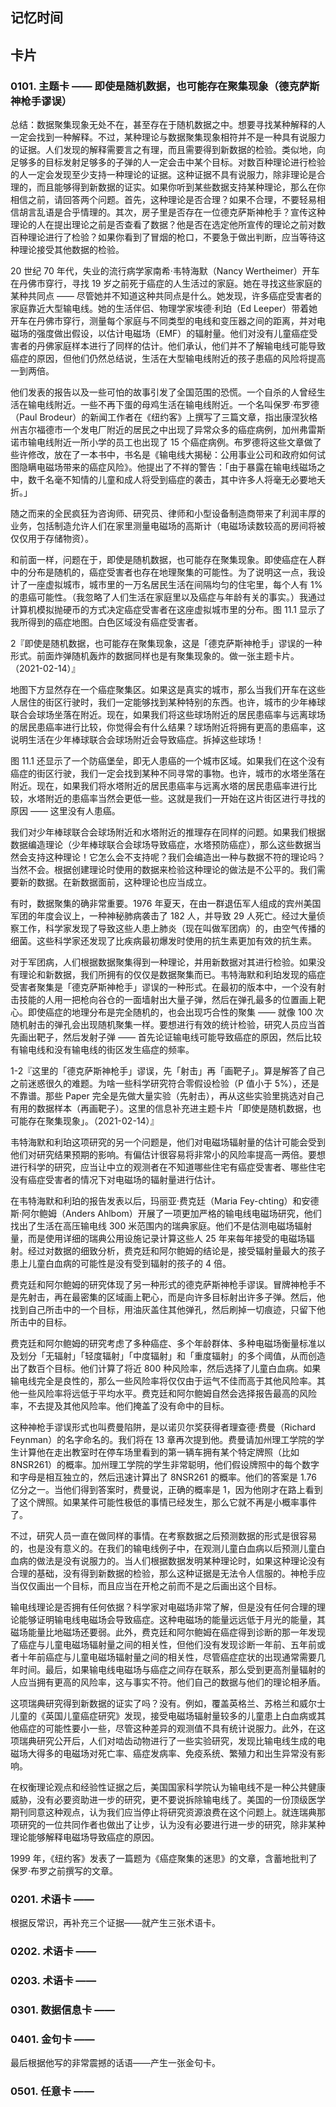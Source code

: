 ## 记忆时间

## 卡片

### 0101. 主题卡 —— 即使是随机数据，也可能存在聚集现象（德克萨斯神枪手谬误）

总结：数据聚集现象无处不在，甚至存在于随机数据之中。想要寻找某种解释的人一定会找到一种解释。不过，某种理论与数据聚集现象相符并不是一种具有说服力的证据。人们发现的解释需要言之有理，而且需要得到新数据的检验。类似地，向足够多的目标发射足够多的子弹的人一定会击中某个目标。对数百种理论进行检验的人一定会发现至少支持一种理论的证据。这种证据不具有说服力，除非理论是合理的，而且能够得到新数据的证实。如果你听到某些数据支持某种理论，那么在你相信之前，请回答两个问题。首先，这种理论是否合理？如果不合理，不要轻易相信胡言乱语是合乎情理的。其次，房子里是否存在一位德克萨斯神枪手？宣传这种理论的人在提出理论之前是否查看了数据？他是否在选定他所宣传的理论之前对数百种理论进行了检验？如果你看到了冒烟的枪口，不要急于做出判断，应当等待这种理论接受其他数据的检验。

20 世纪 70 年代，失业的流行病学家南希·韦特海默（Nancy Wertheimer）开车在丹佛市穿行，寻找 19 岁之前死于癌症的人生活过的家庭。她在寻找这些家庭的某种共同点 —— 尽管她并不知道这种共同点是什么。她发现，许多癌症受害者的家庭靠近大型输电线。她的生活伴侣、物理学家埃德·利珀（Ed Leeper）带着她开车在丹佛市穿行，测量每个家庭与不同类型的电线和变压器之间的距离，并对电磁场的强度做出假设，以估计电磁场（EMF）的辐射量。他们对没有儿童癌症受害者的丹佛家庭样本进行了同样的估计。他们承认，他们并不了解输电线可能导致癌症的原因，但他们仍然总结说，生活在大型输电线附近的孩子患癌的风险将提高一到两倍。

他们发表的报告以及一些可怕的故事引发了全国范围的恐慌。一个自杀的人曾经生活在输电线附近。一些不再下蛋的母鸡生活在输电线附近。一个名叫保罗·布罗德（Paul Brodeur）的新闻工作者在《纽约客》上撰写了三篇文章，指出康涅狄格州吉尔福德市一个发电厂附近的居民之中出现了异常众多的癌症病例，加州弗雷斯诺市输电线附近一所小学的员工也出现了 15 个癌症病例。布罗德将这些文章做了些许修改，放在了一本书中，书名是《输电线大揭秘：公用事业公司和政府如何试图隐瞒电磁场带来的癌症风险》。他提出了不祥的警告：「由于暴露在输电线磁场之中，数千名毫不知情的儿童和成人将受到癌症的袭击，其中许多人将毫无必要地夭折。」

随之而来的全民疯狂为咨询师、研究员、律师和小型设备制造商带来了利润丰厚的业务，包括制造允许人们在家里测量电磁场的高斯计（电磁场读数较高的房间将被仅仅用于存储物资）。

和前面一样，问题在于，即使是随机数据，也可能存在聚集现象。即使癌症在人群中的分布是随机的，癌症受害者也存在地理聚集的可能性。为了说明这一点，我设计了一座虚拟城市，城市里的一万名居民生活在间隔均匀的住宅里，每个人有 1% 的患癌可能性。（我忽略了人们生活在家庭里以及癌症与年龄有关的事实。）我通过计算机模拟抛硬币的方式决定癌症受害者在这座虚拟城市里的分布。图 11.1 显示了我所得到的癌症地图。白色区域没有癌症受害者。

2『即使是随机数据，也可能存在聚集现象，这是「德克萨斯神枪手」谬误的一种形式。前面炸弹随机轰炸的数据同样也是有聚集现象的。做一张主题卡片。（2021-02-14）』

地图下方显然存在一个癌症聚集区。如果这是真实的城市，那么当我们开车在这些人居住的街区行驶时，我们一定能够找到某种特别的东西。也许，城市的少年棒球联合会球场坐落在附近。现在，如果我们将这些球场附近的居民患癌率与远离球场的居民患癌率进行比较，你觉得会有什么结果？球场附近将拥有更高的患癌率，这说明生活在少年棒球联合会球场附近会导致癌症。拆掉这些球场！

图 11.1 还显示了一个防癌堡垒，即无人患癌的一个城市区域。如果我们在这个没有癌症的街区行驶，我们一定会找到某种不同寻常的事物。也许，城市的水塔坐落在附近。现在，如果我们将水塔附近的居民患癌率与远离水塔的居民患癌率进行比较，水塔附近的患癌率当然会更低一些。这就是我们一开始在这片街区进行寻找的原因 —— 这里没有人患癌。

我们对少年棒球联合会球场附近和水塔附近的推理存在同样的问题。如果我们根据数据编造理论（少年棒球联合会球场导致癌症，水塔预防癌症），那么这些数据当然会支持这种理论！它怎么会不支持呢？我们会编造出一种与数据不符的理论吗？当然不会。根据创建理论时使用的数据来检验这种理论的做法是不公平的。我们需要新的数据。在新数据面前，这种理论也应当成立。

有时，数据聚集的确非常重要。1976 年夏天，在由一群退伍军人组成的宾州美国军团的年度会议上，一种神秘肺病袭击了 182 人，并导致 29 人死亡。经过大量侦察工作，科学家发现了导致这些人患上肺炎（现在叫做军团病）的，由空气传播的细菌。这些科学家还发现了比疾病最初爆发时使用的抗生素更加有效的抗生素。

对于军团病，人们根据数据聚集得到一种理论，并用新数据对其进行检验。如果没有理论和新数据，我们所拥有的仅仅是数据聚集而已。韦特海默和利珀发现的癌症受害者聚集是「德克萨斯神枪手」谬误的一种形式。在最初的版本中，一个没有射击技能的人用一把枪向谷仓的一面墙射出大量子弹，然后在弹孔最多的位置画上靶心。即使癌症的地理分布是完全随机的，也会出现巧合性的聚集 —— 就像 100 次随机射击的弹孔会出现随机聚集一样。要想进行有效的统计检验，研究人员应当首先画出靶子，然后发射子弹 —— 首先论证输电线可能导致癌症的原因，然后比较有输电线和没有输电线的街区发生癌症的频率。

1-2『这里的「德克萨斯神枪手」谬误，先「射击」再「画靶子」。算是解答了自己之前迷惑很久的难题。为啥一些科学研究符合零假设检验（P 值小于 5%），还是不靠谱。那些 Paper 完全是先做大量实验（先射击），再从这些实验里挑选对自己有用的数据样本（再画靶子）。这里的信息补充进主题卡片「即使是随机数据，也可能存在聚集现象」。（2021-02-14）』

韦特海默和利珀这项研究的另一个问题是，他们对电磁场辐射量的估计可能会受到他们对研究结果预期的影响。有偏估计很容易将非常小的风险率提高一两倍。要想进行科学的研究，应当让中立的观测者在不知道哪些住宅有癌症受害者、哪些住宅没有癌症受害者的情况下对电磁场的辐射量进行估计。

在韦特海默和利珀的报告发表以后，玛丽亚·费克廷（Maria Fey-chting）和安德斯·阿尔鲍姆（Anders Ahlbom）开展了一项更加严格的输电线电磁场研究，他们找出了生活在高压输电线 300 米范围内的瑞典家庭。他们不是估测电磁场辐射量，而是使用详细的瑞典公用设施记录计算这些人 25 年来每年接受的电磁场辐射。经过对数据的细致分析，费克廷和阿尔鲍姆的结论是，接受辐射量最大的孩子患上儿童白血病的可能性是没有受到辐射的孩子的 4 倍。

费克廷和阿尔鲍姆的研究体现了另一种形式的德克萨斯神枪手谬误。冒牌神枪手不是先射击，再在最密集的区域画上靶心，而是向许多目标射出许多子弹。然后，他找到自己所击中的一个目标，用油灰盖住其他弹孔，然后刷掉一切痕迹，只留下他所击中的目标。

费克廷和阿尔鲍姆的研究考虑了多种癌症、多个年龄群体、多种电磁场衡量标准以及划分「无辐射」「轻度辐射」「中度辐射」和「重度辐射」的多个阈值，从而创造出了数百个目标。他们计算了将近 800 种风险率，然后选择了儿童白血病。如果输电线完全是良性的，那么一些风险率将仅仅由于运气不佳而高于其他风险率。其他一些风险率将远低于平均水平。费克廷和阿尔鲍姆自然会选择报告最高的风险率，不去提及其他风险率。他们掩盖了没有命中的目标。

这种神枪手谬误形式也叫费曼陷阱，是以诺贝尔奖获得者理查德·费曼（Richard Feynman）的名字命名的。我们将在 13 章再次提到他。费曼请加州理工学院的学生计算他在走出教室时在停车场里看到的第一辆车拥有某个特定牌照（比如 8NSR261）的概率。加州理工学院的学生非常聪明，他们假设牌照中的每个数字和字母是相互独立的，然后迅速计算出了 8NSR261 的概率。他们的答案是 1.76 亿分之一。当他们得到答案时，费曼说，正确的概率是 1，因为他刚才在路上看到了这个牌照。如果某件可能性极低的事情已经发生，那么它就不再是小概率事件了。

不过，研究人员一直在做同样的事情。在考察数据之后预测数据的形式是很容易的，也是没有意义的。在我们的输电线例子中，在观测儿童白血病以后预测儿童白血病的做法是没有说服力的。当人们根据数据发明某种理论时，如果这种理论没有合理的基础，没有得到新数据的检验，那么这种证据是无法令人信服的。神枪手应当仅仅画出一个目标，而且应当在开枪之前而不是之后画出这个目标。

输电线理论是否拥有任何依据？科学家对电磁场非常了解，但是没有任何合理的理论能够证明输电线电磁场会导致癌症。这种电磁场的能量远远低于月光的能量，其磁场能量比地磁场还要弱。此外，费克廷和阿尔鲍姆在癌症得到诊断的那一年发现了癌症与儿童电磁场辐射量之间的相关性，但他们没有发现诊断一年前、五年前或者十年前癌症与儿童电磁场辐射量之间的相关性，尽管癌症症状的出现通常需要几年时间。最后，如果输电线电磁场与癌症之间存在联系，那么受到更高剂量辐射的人应当拥有更高的风险率，这与事实不符。他们自己的数据与他们的理论相矛盾。

这项瑞典研究得到新数据的证实了吗？没有。例如，覆盖英格兰、苏格兰和威尔士儿童的《英国儿童癌症研究》发现，接受电磁场辐射量较多的儿童患上白血病或其他癌症的可能性要小一些，尽管这种差异的观测值不具有统计说服力。此外，在这项瑞典研究公开后，人们对啮齿动物进行了一些实验研究，发现比输电线生成的电磁场大得多的电磁场对死亡率、癌症发病率、免疫系统、繁殖力和出生异常没有影响。

在权衡理论观点和经验性证据之后，美国国家科学院认为输电线不是一种公共健康威胁，没有必要资助进一步的研究，更不要说拆除输电线了。美国的一份顶级医学期刊同意这种观点，认为我们应当停止将研究资源浪费在这个问题上。就连瑞典那项研究的一位共同作者也做出了让步，认为没有必要进行进一步的研究，除非某种理论能够解释电磁场导致癌症的原因。

1999 年，《纽约客》发表了一篇题为《癌症聚集的迷思》的文章，含蓄地批判了保罗·布罗之前撰写的文章。

### 0201. 术语卡 ——

根据反常识，再补充三个证据——就产生三张术语卡。

### 0202. 术语卡 ——

### 0203. 术语卡 ——

### 0301. 数据信息卡 ——

### 0401. 金句卡 ——

最后根据他写的非常震撼的话语——产生一张金句卡。

### 0501. 任意卡 —— 